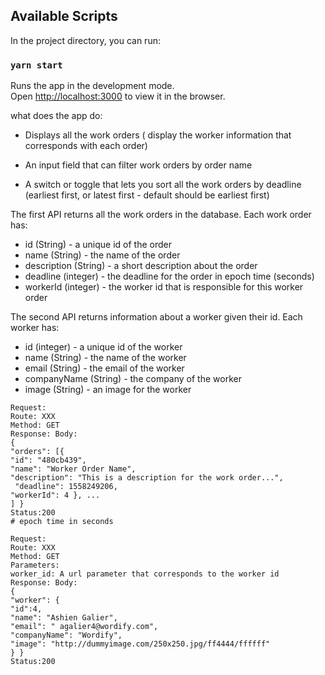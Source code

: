 
## Available Scripts

In the project directory, you can run:

### `yarn start`

Runs the app in the development mode.<br />
Open [http://localhost:3000](http://localhost:3000) to view it in the browser.

what does the app do:
* Displays all the work orders ( display the worker information that
corresponds with each order)
* An input field that can filter work orders by order name
  
* A switch or toggle that lets you sort all the work orders by deadline (earliest first,
or latest first - default should be earliest first)
  
The first API returns all the work orders in the database. Each work order has:
* id (String) - a unique id of the order
* name (String) - the name of the order
* description (String) - a short description about the order
* deadline (integer) - the deadline for the order in epoch time (seconds)
* workerId (integer) - the worker id that is responsible for this worker order


The second API returns information about a worker given their id. Each worker has:
* id (integer) - a unique id of the worker
* name (String) - the name of the worker
* email (String) - the email of the worker
* companyName (String) - the company of the worker
* image (String) - an image for the worker
```
Request:
Route: ​XXX 
Method: ​GET
Response: Body:
{
"orders"​: [{
​"id"​: ​"480cb439",​
"name"​: ​"Worker Order Name",​
"description"​: ​"This is a description for the work order...",​
 "deadline"​: ​1558249206,​
"workerId"​: ​4 }, ...
] }
Status:200
#​ epoch time in seconds
```


```
Request:
Route: XXX
Method: ​GET
Parameters:
​worker_id​: A url parameter that corresponds to the worker id
Response: Body:
{
"worker"​: {
​"id"​:4​,
"name"​: ​"Ashien Galier",​
"email"​: "​ agalier4@wordify.com"​,
"companyName"​: ​"Wordify"​,
"image": "http://dummyimage.com/250x250.jpg/ff4444/ffffff"
} }
Status:200
```
